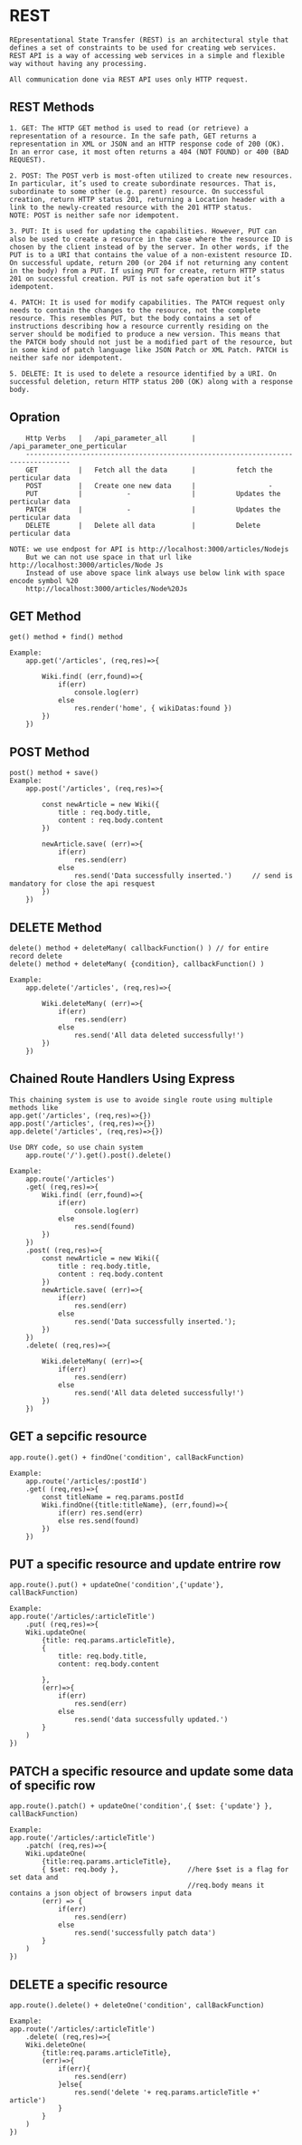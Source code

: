 # REST

    REpresentational State Transfer (REST) is an architectural style that defines a set of constraints to be used for creating web services. REST API is a way of accessing web services in a simple and flexible way without having any processing.

    All communication done via REST API uses only HTTP request. 

## REST Methods

    1. GET: The HTTP GET method is used to read (or retrieve) a representation of a resource. In the safe path, GET returns a representation in XML or JSON and an HTTP response code of 200 (OK). In an error case, it most often returns a 404 (NOT FOUND) or 400 (BAD REQUEST).  

    2. POST: The POST verb is most-often utilized to create new resources. In particular, it’s used to create subordinate resources. That is, subordinate to some other (e.g. parent) resource. On successful creation, return HTTP status 201, returning a Location header with a link to the newly-created resource with the 201 HTTP status. 
    NOTE: POST is neither safe nor idempotent. 
     
    3. PUT: It is used for updating the capabilities. However, PUT can also be used to create a resource in the case where the resource ID is chosen by the client instead of by the server. In other words, if the PUT is to a URI that contains the value of a non-existent resource ID. On successful update, return 200 (or 204 if not returning any content in the body) from a PUT. If using PUT for create, return HTTP status 201 on successful creation. PUT is not safe operation but it’s idempotent. 
     
    4. PATCH: It is used for modify capabilities. The PATCH request only needs to contain the changes to the resource, not the complete resource. This resembles PUT, but the body contains a set of instructions describing how a resource currently residing on the server should be modified to produce a new version. This means that the PATCH body should not just be a modified part of the resource, but in some kind of patch language like JSON Patch or XML Patch. PATCH is neither safe nor idempotent. 
     
    5. DELETE: It is used to delete a resource identified by a URI. On successful deletion, return HTTP status 200 (OK) along with a response body. 


## Opration

        Http Verbs   |   /api_parameter_all      |          /api_parameter_one_perticular
        ---------------------------------------------------------------------------------
        GET          |   Fetch all the data      |          fetch the perticular data
        POST         |   Create one new data     |                  -
        PUT          |           -               |          Updates the perticular data
        PATCH        |           -               |          Updates the perticular data
        DELETE       |   Delete all data         |          Delete perticular data

    NOTE: we use endpost for API is http://localhost:3000/articles/Nodejs
        But we can not use space in that url like http://localhost:3000/articles/Node Js
        Instead of use above space link always use below link with space encode symbol %20
        http://localhost:3000/articles/Node%20Js

## GET Method

    get() method + find() method

    Example:
        app.get('/articles', (req,res)=>{

            Wiki.find( (err,found)=>{
                if(err)
                    console.log(err)
                else
                    res.render('home', { wikiDatas:found })
            })
        })

## POST Method

    post() method + save()
    Example:
        app.post('/articles', (req,res)=>{

            const newArticle = new Wiki({
                title : req.body.title,
                content : req.body.content
            })

            newArticle.save( (err)=>{
                if(err)
                    res.send(err)
                else
                    res.send('Data successfully inserted.')     // send is mandatory for close the api resquest    
            })
        })

## DELETE Method

    delete() method + deleteMany( callbackFunction() ) // for entire record delete
    delete() method + deleteMany( {condition}, callbackFunction() )

    Example:    
        app.delete('/articles', (req,res)=>{
    
            Wiki.deleteMany( (err)=>{
                if(err) 
                    res.send(err)
                else 
                    res.send('All data deleted successfully!')
            })
        })

## Chained Route Handlers Using Express

    This chaining system is use to avoide single route using multiple methods like
    app.get('/articles', (req,res)=>{})
    app.post('/articles', (req,res)=>{})
    app.delete('/articles', (req,res)=>{})

    Use DRY code, so use chain system
        app.route('/').get().post().delete()

    Example:
        app.route('/articles')
        .get( (req,res)=>{
            Wiki.find( (err,found)=>{
                if(err)
                    console.log(err)
                else
                    res.send(found)
            })  
        })
        .post( (req,res)=>{
            const newArticle = new Wiki({
                title : req.body.title,
                content : req.body.content
            })
            newArticle.save( (err)=>{
                if(err)
                    res.send(err)
                else
                    res.send('Data successfully inserted.');
            })
        })
        .delete( (req,res)=>{
            
            Wiki.deleteMany( (err)=>{
                if(err) 
                    res.send(err)
                else 
                    res.send('All data deleted successfully!')
            })
        })

## GET a sepcific resource

    app.route().get() + findOne('condition', callBackFunction)

    Example:
        app.route('/articles/:postId')
        .get( (req,res)=>{
            const titleName = req.params.postId
            Wiki.findOne({title:titleName}, (err,found)=>{
                if(err) res.send(err)
                else res.send(found)
            })
        })

## PUT a specific resource and update entrire row

    app.route().put() + updateOne('condition',{'update'}, callBackFunction)

    Example:
    app.route('/articles/:articleTitle')
        .put( (req,res)=>{
        Wiki.updateOne(
            {title: req.params.articleTitle},
            {
                title: req.body.title,
                content: req.body.content
            
            },
            (err)=>{
                if(err)
                    res.send(err)
                else   
                    res.send('data successfully updated.')
            }
        )
    })

## PATCH a specific resource and update some data of specific row

    app.route().patch() + updateOne('condition',{ $set: {'update'} }, callBackFunction)

    Example:
    app.route('/articles/:articleTitle')
        .patch( (req,res)=>{
        Wiki.updateOne(
            {title:req.params.articleTitle},
            { $set: req.body },                 //here $set is a flag for set data and 
                                                //req.body means it contains a json object of browsers input data
            (err) => {
                if(err)
                    res.send(err)
                else    
                    res.send('successfully patch data')
            }
        )
    })
    
## DELETE a specific resource

    app.route().delete() + deleteOne('condition', callBackFunction)

    Example:
    app.route('/articles/:articleTitle')
        .delete( (req,res)=>{
        Wiki.deleteOne(
            {title:req.params.articleTitle},
            (err)=>{
                if(err){
                    res.send(err)
                }else{
                    res.send('delete '+ req.params.articleTitle +' article')
                }
            }
        )
    })
